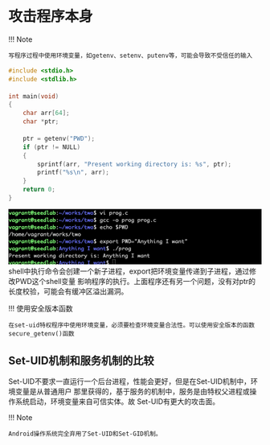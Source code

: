 # 攻击程序本身

!!! Note

    写程序过程中使用环境变量，如getenv、setenv、putenv等，可能会导致不受信任的输入

```c
#include <stdio.h>
#include <stdlib.h>

int main(void)
{
    char arr[64];
    char *ptr;
    
    ptr = getenv("PWD");
    if (ptr != NULL)
    {
        sprintf(arr, "Present working directory is: %s", ptr);
        printf("%s\n", arr);
    }
    return 0;
}
```
![环境变量影响程序运行](../img/env-getenvbug.png)
shell中执行命令会创建一个新子进程，export把环境变量传递到子进程，通过修改PWD这个shell变量
影响程序的执行。上面程序还有另一个问题，没有对ptr的长度校验，可能会有缓冲区溢出漏洞。

!!! 使用安全版本函数

    在set-uid特权程序中使用环境变量，必须要检查环境变量合法性。可以使用安全版本的函数
    secure_getenv()函数
    
## Set-UID机制和服务机制的比较

Set-UID不要求一直运行一个后台进程，性能会更好，但是在Set-UID机制中，环境变量是从普通用户
那里获得的，基于服务的机制中，服务是由特权父进程或操作系统启动，环境变量来自可信实体。故
Set-UID有更大的攻击面。

!!! Note

    Android操作系统完全弃用了Set-UID和Set-GID机制。